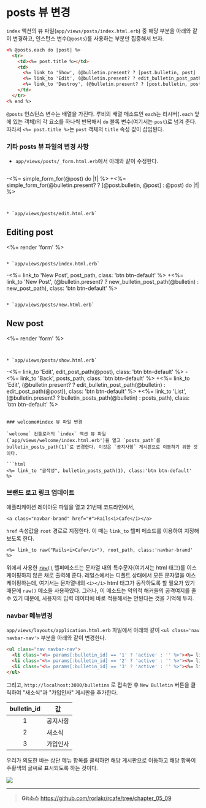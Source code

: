# posts 뷰 변경

`index` 액션의 뷰 파일(`app/views/posts/index.html.erb`) 중 해당 부분을 아래와 같이 변경하고, 인스턴스 변수(`@posts`)를 사용하는 부분만 집중해서 보자.

```html
<% @posts.each do |post| %>
  <tr>
    <td><%= post.title %></td>
    <td>
      <%= link_to 'Show', (@bulletin.present? ? [post.bulletin, post] : post), class: 'btn btn-default' %>
      <%= link_to 'Edit', (@bulletin.present? ? edit_bulletin_post_path(post.bulletin, post) : edit_post_path(post)), class: 'btn btn-default' %>
      <%= link_to 'Destroy', (@bulletin.present? ? [post.bulletin, post] : post), method: :delete, data: { confirm: 'Are you sure?' }, class: 'btn btn-default' %>
    </td>
  </tr>
<% end %>
```

`@posts` 인스턴스 변수는 배열을 가진다. 루비의 배열 메소드인 `each`는 리시버(`.each` 앞에 있는 객체)의 각 요소를 하나씩 반복해서 `do` 블록 변수(여기서는 `post`)로 넘겨 준다. 따라서 `<%= post.title %>`는 `post` 객체의 `title` 속성 값이 삽입된다.


### 기타 posts 뷰 파일의 변경 사항

* `app/views/posts/_form.html.erb`에서 아래와 같이 수정한다.

  ```
-<%= simple_form_for(@post) do |f| %>
+<%= simple_form_for(@bulletin.present? ? [@post.bulletin, @post] : @post) do |f| %>
```


* `app/views/posts/edit.html.erb`

  ```
  <h2>Editing post</h2>

  <%= render 'form' %>
  ```

* `app/views/posts/index.html.erb`

  ```
-<%= link_to 'New Post', post_path, class: 'btn btn-default' %>
+<%= link_to 'New Post', (@bulletin.present? ?  new_bulletin_post_path(@bulletin) : new_post_path), class: 'btn btn-default' %>
  ```

* `app/views/posts/new.html.erb`

  ```
  <h2>New post</h2>

  <%= render 'form' %>
  ```


* `app/views/posts/show.html.erb`

  ```
-<%= link_to 'Edit', edit_post_path(@post), class: 'btn btn-default' %>
-<%= link_to 'Back', posts_path, class: 'btn btn-default' %>
+<%= link_to 'Edit', (@bulletin.present? ? edit_bulletin_post_path(@bulletin)  : edit_post_path(@post)), class: 'btn btn-default' %>
+<%= link_to 'List', (@bulletin.present? ? bulletin_posts_path(@bulletin) : posts_path), class: 'btn btn-default' %>
```

### welcome#index 뷰 파일 변경

`welcome` 컨틀로러의 `index` 액션 뷰 파일(`app/views/welcome/index.html.erb')을 열고 `posts_path`를 bulletin_posts_path(1)`로 변경한다. 이것은 `공지사항` 게시판으로 이동하기 위한 것이다.

```html
<%= link_to "글작성", bulletin_posts_path(1), class:'btn btn-default' %>
```

### 브랜드 로고 링크 업데이트

애플리케이션 레이아웃 파일을 열고 21번째 코드라인에서,

```erb
<a class="navbar-brand" href="#">Rails<i>Cafe</i></a>
```

`href` 속성값을 `root` 경로로 지정한다. 이 때는 `link_to` 헬퍼 메소드를 이용하여 지정해 보도록 한다.

```erb
<%= link_to raw("Rails<i>Cafe</i>"), root_path, class:'navbar-brand' %>
```

위에서 사용한 [`raw()`](http://api.rubyonrails.org/classes/ActionView/Helpers/OutputSafetyHelper.html#method-i-raw) 헬퍼메소드는 문자열 내의 특수문자(여기서는 html 태그)를 이스케이핑하지 않은 채로 출력해 준다. 레일스에서는 디폴트 상태에서 모든 문자열을 이스케이핑하는데, 여기서는 문자열내의 `<i></i>` html 태그가 동작하도록 할 필요가 있기 때문에 `raw()` 메소들 사용하였다. 그러나, 이 메소드는 악의적 해커들의 공격여지를 줄 수 있기 때문에, 사용자의 입력 데이터에 바로 적용해서는 안된다는 것을 기억해 두자. 

### navbar 메뉴변경

`app/views/layouts/application.html.erb` 파일에서 아래와 같이 `<ul class='nav navbar-nav'>` 부분을 아래와 같이 변경한다.

```html
<ul class="nav navbar-nav">
  <li class="<%= params[:bulletin_id] == '1' ? 'active' : '' %>"><%= link_to '공지사항', bulletin_posts_path('1') %></li>
  <li class="<%= params[:bulletin_id] == '2' ? 'active' : '' %>"><%= link_to '새소식', bulletin_posts_path('2') %></li>
  <li class="<%= params[:bulletin_id] == '3' ? 'active' : '' %>"><%= link_to '가입인사', bulletin_posts_path('3') %></li>
</ul>
```

그리고, `http://localhost:3000/bulletins` 로 접속한 후 `New Bulletin` 버튼을 클릭하여 "새소식"과 "가입인사" 게시판을 추가한다. 

| bulletin_id | 값  |
|:--------:|--------|
| 1 | 공지사항 |
| 2 | 새소식 |
| 3 | 가입인사 |


우리가 의도한 바는 상단 메뉴 항목를 클릭하면 해당 게시판으로 이동하고 해당 항목이 주황색의 글씨로 표시되도록 하는 것이다.


![](http://i1373.photobucket.com/albums/ag392/rorlab/Photobucket%20Desktop%20-%20RORLAB/rcafe/2015-01-30_22-02-30_zpsb40d5eb8.png)


---
> **Git소스** https://github.com/rorlakr/rcafe/tree/chapter_05_09

